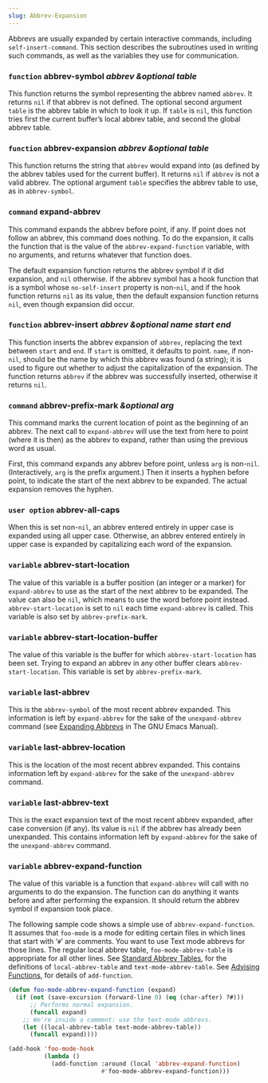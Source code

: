 ```yaml
---
slug: Abbrev-Expansion
---
```


Abbrevs are usually expanded by certain interactive commands, including `self-insert-command`. This section describes the subroutines used in writing such commands, as well as the variables they use for communication.

### <span className="tag function">`function`</span> **abbrev-symbol** *abbrev \&optional table*

This function returns the symbol representing the abbrev named `abbrev`. It returns `nil` if that abbrev is not defined. The optional second argument `table` is the abbrev table in which to look it up. If `table` is `nil`, this function tries first the current buffer’s local abbrev table, and second the global abbrev table.

### <span className="tag function">`function`</span> **abbrev-expansion** *abbrev \&optional table*

This function returns the string that `abbrev` would expand into (as defined by the abbrev tables used for the current buffer). It returns `nil` if `abbrev` is not a valid abbrev. The optional argument `table` specifies the abbrev table to use, as in `abbrev-symbol`.

### <span className="tag command">`command`</span> **expand-abbrev**

This command expands the abbrev before point, if any. If point does not follow an abbrev, this command does nothing. To do the expansion, it calls the function that is the value of the `abbrev-expand-function` variable, with no arguments, and returns whatever that function does.

The default expansion function returns the abbrev symbol if it did expansion, and `nil` otherwise. If the abbrev symbol has a hook function that is a symbol whose `no-self-insert` property is non-`nil`, and if the hook function returns `nil` as its value, then the default expansion function returns `nil`, even though expansion did occur.

### <span className="tag function">`function`</span> **abbrev-insert** *abbrev \&optional name start end*

This function inserts the abbrev expansion of `abbrev`, replacing the text between `start` and `end`. If `start` is omitted, it defaults to point. `name`, if non-`nil`, should be the name by which this abbrev was found (a string); it is used to figure out whether to adjust the capitalization of the expansion. The function returns `abbrev` if the abbrev was successfully inserted, otherwise it returns `nil`.

### <span className="tag command">`command`</span> **abbrev-prefix-mark** *\&optional arg*

This command marks the current location of point as the beginning of an abbrev. The next call to `expand-abbrev` will use the text from here to point (where it is then) as the abbrev to expand, rather than using the previous word as usual.

First, this command expands any abbrev before point, unless `arg` is non-`nil`. (Interactively, `arg` is the prefix argument.) Then it inserts a hyphen before point, to indicate the start of the next abbrev to be expanded. The actual expansion removes the hyphen.

### <span className="tag useroption">`user option`</span> **abbrev-all-caps**

When this is set non-`nil`, an abbrev entered entirely in upper case is expanded using all upper case. Otherwise, an abbrev entered entirely in upper case is expanded by capitalizing each word of the expansion.

### <span className="tag variable">`variable`</span> **abbrev-start-location**

The value of this variable is a buffer position (an integer or a marker) for `expand-abbrev` to use as the start of the next abbrev to be expanded. The value can also be `nil`, which means to use the word before point instead. `abbrev-start-location` is set to `nil` each time `expand-abbrev` is called. This variable is also set by `abbrev-prefix-mark`.

### <span className="tag variable">`variable`</span> **abbrev-start-location-buffer**

The value of this variable is the buffer for which `abbrev-start-location` has been set. Trying to expand an abbrev in any other buffer clears `abbrev-start-location`. This variable is set by `abbrev-prefix-mark`.

### <span className="tag variable">`variable`</span> **last-abbrev**

This is the `abbrev-symbol` of the most recent abbrev expanded. This information is left by `expand-abbrev` for the sake of the `unexpand-abbrev` command (see [Expanding Abbrevs](https://www.gnu.org/software/emacs/manual/html_mono/emacs.html#Expanding-Abbrevs) in The GNU Emacs Manual).

### <span className="tag variable">`variable`</span> **last-abbrev-location**

This is the location of the most recent abbrev expanded. This contains information left by `expand-abbrev` for the sake of the `unexpand-abbrev` command.

### <span className="tag variable">`variable`</span> **last-abbrev-text**

This is the exact expansion text of the most recent abbrev expanded, after case conversion (if any). Its value is `nil` if the abbrev has already been unexpanded. This contains information left by `expand-abbrev` for the sake of the `unexpand-abbrev` command.

### <span className="tag variable">`variable`</span> **abbrev-expand-function**

The value of this variable is a function that `expand-abbrev` will call with no arguments to do the expansion. The function can do anything it wants before and after performing the expansion. It should return the abbrev symbol if expansion took place.

The following sample code shows a simple use of `abbrev-expand-function`. It assumes that `foo-mode` is a mode for editing certain files in which lines that start with ‘`#`’ are comments. You want to use Text mode abbrevs for those lines. The regular local abbrev table, `foo-mode-abbrev-table` is appropriate for all other lines. See [Standard Abbrev Tables](Standard-Abbrev-Tables), for the definitions of `local-abbrev-table` and `text-mode-abbrev-table`. See [Advising Functions](Advising-Functions), for details of `add-function`.

```lisp
(defun foo-mode-abbrev-expand-function (expand)
  (if (not (save-excursion (forward-line 0) (eq (char-after) ?#)))
      ;; Performs normal expansion.
      (funcall expand)
    ;; We're inside a comment: use the text-mode abbrevs.
    (let ((local-abbrev-table text-mode-abbrev-table))
      (funcall expand))))

(add-hook 'foo-mode-hook
          (lambda ()
            (add-function :around (local 'abbrev-expand-function)
                          #'foo-mode-abbrev-expand-function)))
```
